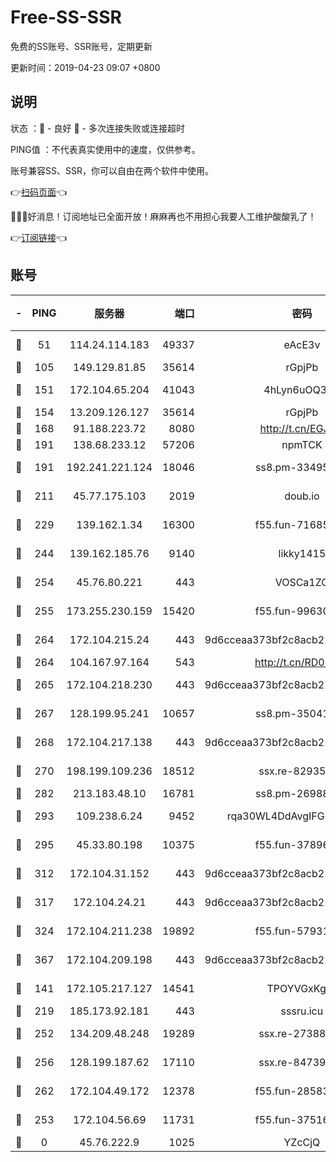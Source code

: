 # Free-SS-SSR

免费的SS账号、SSR账号，定期更新

更新时间：2019-04-23 09:07 +0800

## 说明

状态     ：🙂 - 良好 🙁 - 多次连接失败或连接超时

PING值   ：不代表真实使用中的速度，仅供参考。

账号兼容SS、SSR，你可以自由在两个软件中使用。

👉[扫码页面](https://liesauer.github.io/Free-SS-SSR/)👈

🎉🎉🎉好消息！订阅地址已全面开放！麻麻再也不用担心我要人工维护酸酸乳了！

👉[订阅链接](https://www.liesauer.net/yogurt/subscribe?ACCESS_TOKEN=DAYxR3mMaZAsaqUb)👈

## 账号

|-|PING|服务器|端口|密码|加密方式|区域|
|:----:|:----:|:-----:|-----:|:----:|:----:|:----:|
|🙂|51|114.24.114.183|49337|eAcE3v|chacha20-ietf|TW|
|🙂|105|149.129.81.85|35614|rGpjPb|rc4-md5|HK|
|🙂|151|172.104.65.204|41043|4hLyn6uOQ3hU|aes-256-cfb|JP|
|🙂|154|13.209.126.127|35614|rGpjPb|rc4-md5|KR|
|🙂|168|91.188.223.72|8080|http://t.cn/EGJIyrl|rc4-md5|RU|
|🙂|191|138.68.233.12|57206|npmTCK|rc4-md5|US|
|🙂|191|192.241.221.124|18046|ss8.pm-33495332|aes-256-cfb|US|
|🙂|211|45.77.175.103|2019|doub.io|aes-128-ctr|SG|
|🙂|229|139.162.1.34|16300|f55.fun-71685076|aes-256-cfb|SG|
|🙂|244|139.162.185.76|9140|likky1415|aes-256-cfb|DE|
|🙂|254|45.76.80.221|443|VOSCa1ZG|aes-256-cfb|DE|
|🙂|255|173.255.230.159|15420|f55.fun-99630859|aes-256-cfb|US|
|🙂|264|172.104.215.24|443|9d6cceaa373bf2c8acb22e60b6a58be6|aes-256-cfb|US|
|🙂|264|104.167.97.164|543|http://t.cn/RD0D7sx|rc4-md5|CA|
|🙂|265|172.104.218.230|443|9d6cceaa373bf2c8acb22e60b6a58be6|aes-256-cfb|US|
|🙂|267|128.199.95.241|10657|ss8.pm-35041128|aes-256-cfb|SG|
|🙂|268|172.104.217.138|443|9d6cceaa373bf2c8acb22e60b6a58be6|aes-256-cfb|US|
|🙂|270|198.199.109.236|18512|ssx.re-82935450|aes-256-cfb|US|
|🙂|282|213.183.48.10|16781|ss8.pm-26988503|rc4-md5|RU|
|🙂|293|109.238.6.24|9452|rqa30WL4DdAvgIFG6Fs3znzTa|aes-256-cfb|FR|
|🙂|295|45.33.80.198|10375|f55.fun-37896018|aes-256-cfb|US|
|🙂|312|172.104.31.152|443|9d6cceaa373bf2c8acb22e60b6a58be6|aes-256-cfb|US|
|🙂|317|172.104.24.21|443|9d6cceaa373bf2c8acb22e60b6a58be6|aes-256-cfb|US|
|🙂|324|172.104.211.238|19892|f55.fun-57931164|aes-256-cfb|US|
|🙂|367|172.104.209.198|443|9d6cceaa373bf2c8acb22e60b6a58be6|aes-256-cfb|US|
|🙂|141|172.105.217.127|14541|TPOYVGxKglpi|aes-256-cfb|JP|
|🙂|219|185.173.92.181|443|sssru.icu|rc4-md5|RU|
|🙂|252|134.209.48.248|19289|ssx.re-27388997|aes-256-cfb|US|
|🙂|256|128.199.187.62|17110|ssx.re-84739131|aes-256-cfb|SG|
|🙂|262|172.104.49.172|12378|f55.fun-28583571|aes-256-cfb|SG|
|🙁|253|172.104.56.69|11731|f55.fun-37516800|aes-256-cfb|SG|
|🙁|0|45.76.222.9|1025|YZcCjQ|rc4-md5|JP|
